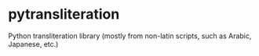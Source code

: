 # pytransliteration
Python transliteration library (mostly from non-latin scripts, such as Arabic, Japanese, etc.)
